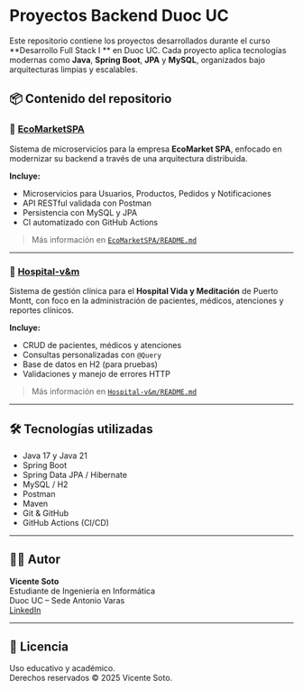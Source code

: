 # Proyectos Backend Duoc UC

Este repositorio contiene los proyectos desarrollados durante el curso **Desarrollo Full Stack I ** en Duoc UC. Cada proyecto aplica tecnologías modernas como **Java**, **Spring Boot**, **JPA** y **MySQL**, organizados bajo arquitecturas limpias y escalables.

## 📦 Contenido del repositorio

### 🔹 [EcoMarketSPA](./EcoMarketSPA)

Sistema de microservicios para la empresa **EcoMarket SPA**, enfocado en modernizar su backend a través de una arquitectura distribuida.

**Incluye:**

- Microservicios para Usuarios, Productos, Pedidos y Notificaciones
- API RESTful validada con Postman
- Persistencia con MySQL y JPA
- CI automatizado con GitHub Actions

> Más información en [`EcoMarketSPA/README.md`](./EcoMarketSPA/README.md)

---

### 🔹 [Hospital-v&m](./Hospital-v&m)

Sistema de gestión clínica para el **Hospital Vida y Meditación** de Puerto Montt, con foco en la administración de pacientes, médicos, atenciones y reportes clínicos.

**Incluye:**

- CRUD de pacientes, médicos y atenciones
- Consultas personalizadas con `@Query`
- Base de datos en H2 (para pruebas)
- Validaciones y manejo de errores HTTP

> Más información en [`Hospital-v&m/README.md`](./Hospital-v&m/README.md)

---

## 🛠️ Tecnologías utilizadas

- Java 17 y Java 21
- Spring Boot
- Spring Data JPA / Hibernate
- MySQL / H2
- Postman
- Maven
- Git & GitHub
- GitHub Actions (CI/CD)

---

## 👨‍💻 Autor

**Vicente Soto**  
Estudiante de Ingeniería en Informática  
Duoc UC – Sede Antonio Varas  
[LinkedIn](https://www.linkedin.com/in/vicente-alberto-soto-valladares-334819331/)

---

## 📝 Licencia

Uso educativo y académico.  
Derechos reservados © 2025 Vicente Soto.


